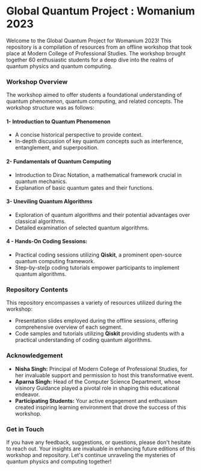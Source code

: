 # Global Quantum Project : Womanium 2023

Welcome to the Global Quantum Project for Womanium 2023! This repository is a compilation of resources from an offline workshop that took place at Modern College of Professional Studies. The workshop brought together 60 enthusiastic students for a deep dive into the realms of quantum physics and quantum computing.

### Workshop Overview

The workshop aimed to offer students a foundational understanding of quantum phenomenon, quantum computing, and related concepts. The workshop structure was as follows:
#### 1- Introduction to Quantum Phenomenon
- A concise historical perspective to provide context.
- In-depth discussion of key quantum concepts such as interference, entanglement, and superposition.

#### 2- Fundamentals of Quantum Computing
- Introduction to Dirac Notation, a mathematical framework crucial in quantum mechanics.
- Explanation of basic quantum gates and their functions.

#### 3- Uneviling Quantum Algorithms
- Exploration of quantum algorithms and their potential advantages over classical algorithms.
- Detailed examination of selected quantum algorithms.

#### 4 - Hands-On Coding Sessions:
- Practical coding sessions utilizing **Qiskit**, a prominent open-source quantum computing framework.
- Step-by-ste[p coding tutorials empower participants to implement quantum algorithms.

### Repository Contents
This repository encompasses a variety of resources utilized during the workshop:
- Presentation slides employed during the offline sessions, offering comprehensive overview of each segment.
- Code samples and tutorials utilizing **Qiskit** providing students with a practical understanding of coding quantum algorithms.

### Acknowledgement
- **Nisha Singh:** Principal of Modern College of Professional Studies, for her invaluable support and permission to host this transformative event.
- **Aparna Singh:** Head of the Computer Science Department, whose visinory Guidance played a pivotal role in shaping this educational endeavor.
- **Participating Students:** Your active engagement and enthusiasm created inspiring learning environment that drove the success of this workshop.

### Get in Touch
If you have any feedback, suggestions, or questions, please don't hesitate to reach out. Your insights are invaluable in enhancing future editions of this workshop and repository.
Let's continue unraveling the mysteries of quantum physics and computing together!


